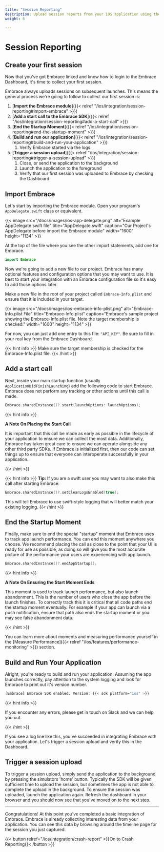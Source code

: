 ```yaml
---
title: "Session Reporting"
description: Upload session reports from your iOS application using the Embrace SDK
weight: 6

---
```


# Session Reporting

## Create your first session

Now that you've got Embrace linked and know how to login to the Embrace Dashboard,
it's time to collect your first session.  

Embrace always uploads sessions on subsequent launches. This means the general
process we're going to follow to collect our first session is:

1. [**Import the Embrace module**]({{< relref "/ios/integration/session-reporting#import-embrace" >}})
1. [**Add a start call to the Embrace SDK**]({{< relref "/ios/integration/session-reporting#add-a-start-call" >}})
1. [**End the Startup Moment**]({{< relref "/ios/integration/session-reporting#end-the-startup-moment" >}})
1. [**Build and run our application**]({{< relref "/ios/integration/session-reporting#build-and-run-your-application" >}})
    1. Verify Embrace started via the logs
1. [**Trigger a session upload**]({{< relref "/ios/integration/session-reporting#trigger-a-session-upload" >}})
    1. Close, or send the application to the background
    1. Launch the application to the foreground
    1. Verify that our first session was uploaded to Embrace by checking the Dashboard



## Import Embrace

Let's start by importing the Embrace module. Open your program's
`AppDelegate.swift` class or equivalent.

{{< image src="/docs/images/ios-app-delegate.png" alt="Example AppDelegate.swift file" title="AppDelegate.swift" caption="Our Project's AppDelegate before import the Embrace module" width="1600" height="1134" >}}

At the top of the file where you see the other import statements, add one for
Embrace.

```swift
import Embrace
```

Now we're going to add a new file to our project. Embrace has many optional
features and configuration options that you may want to use. It is best to
start your integration with an Embrace configuration file so it's easy to add
those options later. 

Make a new file in the root of your project called `Embrace-Info.plist` and ensure
that it is included in your target.

{{< image src="/docs/images/ios-embrace-info-plist.png" alt="Embrace-Info.plist File" title="Embrace-Info.plist" caption="Embrace's sample project showing the Embrace-Info.plist file. Note the target membership is checked." width="1600" height="1134" >}}
 
For now, you can just add one entry to this file: `"API_KEY"`. Be sure to fill in your real
key from the Embrace Dashboard.

{{< hint info >}}
Make sure the target membership is checked for the Embrace-Info.plist file.
{{< /hint >}}

## Add a start call

Next, inside your main startup function (usually
`ApplicationDidFinishLaunching`) add the following code to start Embrace. Embrace does not perform any tracking
or other actions until this call is made.

```swift
Embrace.sharedInstance()?.start(launchOptions: launchOptions);
```
{{< hint info >}}

**A Note On Placing the Start Call**

It is important that this call be made as early as possible in the lifecycle of
your application to ensure we can collect the most data. Additionally,
Embrace has taken great care to ensure we can operate alongside any other third
party SDKs. If Embrace is initialized first, then our code can set things up to
ensure that everyone can interoperate successfully in your application.

{{< /hint >}}

{{< hint info >}}
**Tip:**
If you are a swift user you may want to also make this call after starting Embrace:

```swift
Embrace.sharedInstance()?.setCleanLogsEnabled(true);
```

This will tell Embrace to use swift-style logging that will better match your existing logging.
{{< /hint >}}

## End the Startup Moment

Finally, make sure to end the special "startup" moment that Embrace uses to track
app launch performance. You can end this moment anywhere you choose. We
recommend placing the call as close to the point that your UI is ready for use
as possible, as doing so will give you the most accurate picture of the
performance your users are experiencing with app launch.

```swift
Embrace.sharedInstance()?.endAppStartup();
```

{{< hint info >}}

**A Note On Ensuring the Start Moment Ends**

This moment is used to track launch performance, but also launch abandonment.  This is the 
number of users who close the app before the launch finishes.  To correctly track this
it is critical that all code paths end the startup moment eventually.  For example if your
app can launch via a push notification, ensure that path also ends the startup moment or you
may see false abandonment data.

{{< /hint >}}

You can learn more about moments and measuring performance yourself in the
[Measure Performance]({{< relref "/ios/features/performance-monitoring" >}}) section.

## Build and Run Your Application

Alright, you're ready to build and run your application. Assuming the app launches
correctly, pay attention to the system logging and look for Embrace to print out
it's version number.

```sh
[Embrace] Embrace SDK enabled. Version: {{< sdk platform="ios" >}}
```

{{< hint info >}}

If you encounter any errors, please get in touch on Slack and we can help you out.

{{< /hint >}}

If you see a log line like this, you've succeeded in integrating Embrace with
your application. Let's trigger a session upload and verify this in the
Dashboard.


## Trigger a session upload

To trigger a session upload, simply send the application to the background by pressing
the simulators 'home' button. Typically the SDK will be given sufficient time to upload 
the session, but sometimes the app is not able to complete the upload in the background. 
To ensure the session was uploaded, launch the application again. Refresh the dashboard in 
your browser and you should now see that you've moved on to the next step.

---

Congratulations! At this point you've completed a basic integration of Embrace.
Embrace is already collecting interesting data from your application. You can
see this data by browsing around the timeline page for the session you just captured.

{{< button relref="/ios/integration/crash-report" >}}On to Crash Reporting{{< /button >}}
